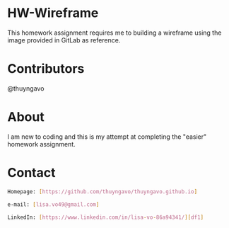 # HW-Wireframe
This homework assignment requires me to building a wireframe using the image provided in GitLab as reference. 

# Contributors
@thuyngavo

# About
I am new to coding and this is my attempt at completing the "easier" homework assignment.

# Contact
```sh
Homepage: [https://github.com/thuyngavo/thuyngavo.github.io]
```
```sh
e-mail: [lisa.vo49@gmail.com]
```
```sh
LinkedIn: [https://www.linkedin.com/in/lisa-vo-86a94341/][df1]
```
